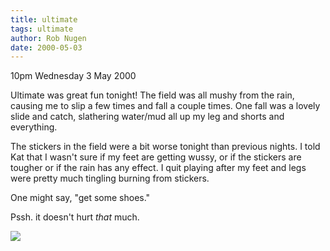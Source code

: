 ```yaml
---
title: ultimate
tags: ultimate
author: Rob Nugen
date: 2000-05-03
---
```


<p class=date>10pm Wednesday 3 May 2000</p>

<p>Ultimate was great fun tonight!  The field was all mushy from the rain, causing me to slip a few times and fall a couple times.  One fall was a lovely slide and catch, slathering water/mud all up my leg and shorts and everything.  

<p>The stickers in the field were a bit worse tonight than previous nights.  I told Kat that I wasn't sure if my feet are getting wussy, or if the stickers are tougher or if the rain has any effect.  I quit playing after my feet and legs were pretty much tingling burning from stickers.

<p>One might say, "get some shoes."

<p>Pssh.  it doesn't hurt <em>that</em> much.

<p><img src="/images/rob/wL-ROB.gif">

